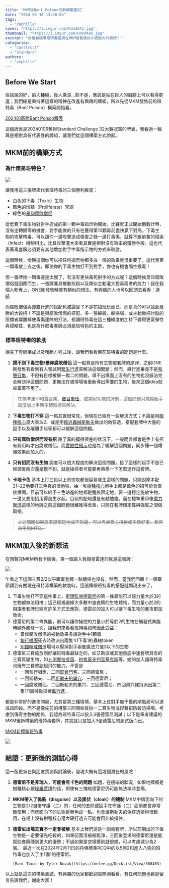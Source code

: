 ```yaml
---
title: "MKM後Bant Poison的新構築嘗試"
date: "2024-02-16 13:48:04"
tags:
  - "cephille"
cover: "https://i.imgur.com/UdndA4z.jpg"
thumbnail: "https://i.imgur.com/UdndA4z.jpg"
excerpt: "來看看標準班特毒套牌在MKM發售後的小更動大升級吧！"
categories:
  - "Construct"
  - "Standard"
authors:
  - "cephille"
---
```


## Before We Start

俗話說的好，前人種樹，後人乘涼...欸不是，應該是站在巨人的肩膀上可以看得更遠；我們總是秉持著這樣的精神在改進有興趣的牌組，所以先從MKM發售前的班特毒（Bant Poison）構築開始看。

[202401高勝Bant Poison牌表](https://www.mtggoldfish.com/deck/6100958#paper)

這個牌表是20240106奪得Standard Challenge 32大賽冠軍的牌表，我看過一輪算是相對具有代表性的牌組，讓我們從這個構築方式說起。

## MKM前的構築方式

### 為什麼是班特色？

![](https://i.imgur.com/soFHNyd.jpg)

讓我用這三張牌來代表班特毒的三個勝利維度：

- 白色的下毒（Toxic）生物
- 藍色的增殖（Proliferate）咒語
- 綠色的[景仰腐敗僧侶](https://scryfall.com/card/one/192/venerated-rotpriest)

從低費下毒生物對對手造成的第一顆中毒指示物開始，比賽就正式開始倒數計時，沒有逆轉歸零的機會，對手能做的只有在獲得第10顆毒前盡快贏下對局。下毒生物的攻擊帶毒，可以讓你一邊攻擊造成傷害之餘一邊打毒傷，就算不跟前輩的侵染（Infect）機制相比，比其攻擊灌大來看其實是相對沒有效率的獲勝手段。這也代表著毒套牌必須要有其他增加對手中毒指示物的方式來取勝。

這個時候，增殖這個你可以把任何指示物都多放一個的效果就很重要了，這代表第一顆毒放上去之後，即使你的下毒生物打不到對手，你也有機會隔空投毒！

但一張牌換一顆毒還是太慢了，有沒有更快毒死對手的方式呢？這個時候景仰腐敗僧侶就因應而生，一張牌兼具被動抗殺以及類似主動灌大投毒兩者的能力！我在我個人粉專上，ONE剛發售時就有類似的想法，有興趣的人也可以回頭去看看：[連結](https://www.facebook.com/Pignosemtgworld/posts/pfbid07dwQfxbHM1U1VM2C5qvojgiTq423xwhQCGnQxmoTfV6wCdtYFbCU993Wh9EvfRfMl)

而腐敗僧侶與[漩霧行進](https://scryfall.com/card/neo/61/march-of-swirling-mist)的搭配也被證實了不是花招玩玩而已，而是真的可以據此獲勝的大殺招！不論是與腐敗僧侶的搭配、多一張躲殺、躲掃場、或主動做把討厭的阻擋者躍離掉使毒傷達陣的打法，都讓班特毒在這三種維度的加持下變得更富彈性與侵略性，也是為什麼毒套牌必須是班特色的主因。

### 標準班特毒的軟肋

說完了套牌構成以及獲勝方程式後，讓我們看看目前班特毒的問題是什麼。

1. **摸不到下毒生物/景仰腐敗僧侶**
   這一點算是所有生物型套牌的原罪，之前ONE剛發售有看到有人嘗試用[繁生行進](https://scryfall.com/card/neo/201/march-of-burgeoning-life)來解決這個問題；然而，綠行進畢竟不是[和聲召集](https://scryfall.com/card/m15/172/chord-of-calling)，不但有目標被解一換二的問題，導不出場面上沒有的生物也沒辦法完全解決掉這個問題，更無法在被掃場後重新導出需要的生物，後來這個idea就被棄置不用了。

> 在標準重印和聲召集、[徵召軍伍](https://scryfall.com/card/dtk/177/collected-company)、或類似功能的牌前，這個問題只能靠起手調度加上平時多積陰德來解決。

2. **下毒生物打不穿**
   這一點其實很常見，但現在已經有一些解決方式；不論是用[樹種核心](https://scryfall.com/card/one/259/the-seedcore)灌大乘3/2、或是用[叛逃蟲械斯勒夫](https://scryfall.com/card/one/33/skrelv-defector-mite)做出的偽穿透，搭配套牌中大量的回手以及躍離手段等都可以緩解這個問題。

3. **只有腐敗僧侶而沒有招**
   除了真的摸得很差的狀況下，一般而言都會是手上有招有費用時才出腐敗僧侶。而[實驗性預示](https://scryfall.com/card/one/49/experimental-augury)也是為了緩解這個問題，同步賺一個增殖效果而加入的。

4. **只有招而沒有生物**
   調度可以很大程度的解決這個問題，接了這樣的起手不是已經調度兩次還是摸不到，就是操控者可能要再熟悉一下怎麼運作這套牌。

5. **卡地卡色**
   基本上打三色以上的快攻都很容易發生這樣的問題，只能說原本配21~22地要打三色真的很勉強，抽一堆[樹種核心](https://scryfall.com/card/one/259/the-seedcore)但手上都是藍色的招可能會直接爆開。目前可以給予三色站進的地都是種族限定地，要一邊穩定施放生物，一邊又要用招用得風生水起，目前的配地還是有點勉強。而在標準重印像[魔力聚流](https://scryfall.com/card/jou/163/mana-confluence)這樣的地牌之前這個問題很難獲得改善，只能在套牌穩定性與強度之間做取捨。

> ~~上述問題如果怎麼摸都是地或不對邊，可以考慮愛心捐款或多做好事，愛與和平與MTG。~~

## MKM加入後的新想法

在預覽完MKM所有卡牌後，第一個跳入我搜尋雷達的就是這張牌：

![](https://cards.scryfall.io/large/front/b/e/be219928-3d0e-4d00-b124-152ce8a8c13b.jpg?1706241477)

乍看之下這個三費2/2似乎跟毒套牌一點關係也沒有。然而，當我們回顧上一個章節講到有關現在班特毒構築的軟肋時，這張牌跟班特毒的搭配就顯現出來了。

1. 下毒生物打不穿這件事上，[街頭監哨德雷尼](https://scryfall.com/card/mkm/12/delney-streetwise-lookout)的第一條異能可以讓力量大於3的生物都無法阻擋；這已經規避掉大多數中速套牌的生物體格，而力量小於2的阻擋者套牌已經有許多方式去應對，德雷尼的加入可以讓下毒生物的進攻更加致命。
2. 德雷尼的第二條異能，則可以讓你操控的力量小於等於2的生物在觸發式異能時額外觸發一次，讓我們來看看班特毒如何因此受益：
   - 景仰腐敗僧侶的被動效果多讓對手中1顆毒
   - [匍行唱團](https://scryfall.com/card/one/8/crawling-chorus)死去時改派出兩隻1/1下毒1的蟲械token
   - [別館哨戒僧](https://scryfall.com/card/one/2/annex-sentry)進場可以壓掉對手兩隻魔法力值3以下的生物
3. 德雷尼三費施放剛好讓班特毒最缺乏的，如艾斯波或其他黑底中速套牌具有的三費質變生物，如[卜測魔拉斐茵](https://scryfall.com/card/snc/213/raffine-scheming-seer)、[約格莫夫判官基克斯](https://scryfall.com/card/bro/95/gix-yawgmoth-praetor)等。她的加入讓班特毒也擁有三費整副起飛的能力，不管是
   - 一回匍行唱團、二回[鋸骨鬥客](https://scryfall.com/card/one/18/jawbone-duelist)、三回德雷尼；
   - 一回斯勒夫、二回[斯勒夫的巢穴](https://scryfall.com/card/one/34/skrelvs-hive)、三回德雷尼；
   - 一回腐敗僧侶、二回斯勒夫的巢穴、三回德雷尼、四回巢穴維持派出第二隻1/1蟲械後捏著[藍行進](https://scryfall.com/card/neo/61/march-of-swirling-mist)...

都是非常好的進攻開局，尤其是第三種情境，基本上在對手無干擾的順風局可以達成四回殺。而不是像先前的構築三回開始盲拍一二費生物或捏著招防殺防掃場。考慮到傳奇生物的關係，我認為班特毒可以投入3張德雷尼測試；以下是筆者建議的MKM後新構築的班特毒套牌，其實就只是加入3張德雷尼的測試版而已。

[MKM新標準班特毒](https://www.mtggoldfish.com/deck/6164875)

![](https://i.imgur.com/KUMoVww.jpg)

## 結語：更新後的測試心得

這一版更新在與朋友實測與討論後，發現大概有這幾個潛在的風險：

1.  **德雷尼不是非瑞人，可能會有卡色的問題**
    如題，在極端的狀況，如果地牌都是樹種核心跟[秘羅荒境](https://scryfall.com/card/one/254/mirrex)的話，即使有三塊地德雷尼仍可能無法準時登場。
2.  **MKM帶入了偽裝（disguise）以及匿伏（cloak）的機制**
    MKM中牌面向下的生物是2/2自帶守護（二）的，任何的去除或回手在守護（二）面前都會非常難使用；而牌面向下的生物是無色這一點，也會讓斯勒夫的偽穿透變得很難用，在場上沒有樹種核心灌大硬打過去可能會因此被撐住。
3.  **德雷尼出場其實不一定會被解**
    基本上我們還是一副毒套牌，所以前期出的下毒生物是一定要優先吃殺的，如果前面沒被殺乾淨，三回後登場的德雷尼還是能幫助套牌賺到更大的優勢；不過如果是空場摸到就很爛，可以考慮減少為2張。
    最近一次在2024年2月11日的丹佛標準RCQ中的以5勝2和進入八強的班特毒也加入了主1備1的德雷尼。

        [Bant Toxic by Tyler Novak](https://melee.gg/Decklist/View/368403)

以上就是這次的構築測試，有興趣的玩家都歡迎實際測看看，有任何問題也歡迎留言告訴我們，謝謝大家！
